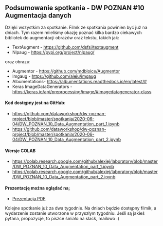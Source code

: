 ## Podsumowanie spotkania - DW POZNAN #10 Augmentacja danych


Dzięki wszystkim za spotkanie. Filmk ze spotkania powinien być już na dniach.  Tym razem miieliśmy okazję poznać kilka bardzo ciekawych bibliotek do augmentacji obrazów oraz tekstu, takich jak:

* TextAugment - https://github.com/dsfsi/textaugment
* Nlpaug - https://pypi.org/project/nlpaug/

oraz obrazu:

*  Augmentor - https://github.com/mdbloice/Augmentor
*  Imgaug - https://github.com/aleju/imgaug
*  Albumentations- https://albumentations.readthedocs.io/en/latest/#
*  Keras ImageDataGenerators - https://keras.io/api/preprocessing/image/#imagedatagenerator-class

#### Kod dostępny jest na GitHub:

* https://github.com/dataworkshop/dw-poznan-project/blob/master/spotkania/2020-06-04/DW_POZNAN_10_Data_Augmentation_part_1.ipynb
* https://github.com/dataworkshop/dw-poznan-project/blob/master/spotkania/2020-06-04/DW_POZNAN_10_Data_Augmentation_part_2.ipynb

#### Wersje COLAB

* https://colab.research.google.com/github/alexiej/laboratory/blob/master/DW_POZNAN_10_Data_Augmentation_part_1.ipynb
* https://colab.research.google.com/github/alexiej/laboratory/blob/master/DW_POZNAN_10_Data_Augmentation_part_2.ipynb

#### Prezentację można oglądać na;

* [Prezentacja PDF](https://github.com/dataworkshop/dw-poznan-project/blob/master/spotkania/2020-06-04/DW_POZNAN_10_PREZENTACJA.pdf)

Kolejne spotkanie już za dwa tygodnie. Na dniach będzie dostępny filmik, a wydarzenie zostanie utworzone w przyszłym tygodniu. Jeśli są jakieś pytana, propozycje, to piszce śmiało na slack, mailowo :) 

